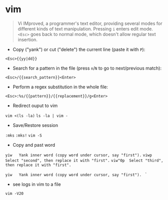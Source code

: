 # vim

> Vi IMproved, a programmer's text editor, providing several modes for different kinds of text manipulation.
> Pressing `i` enters edit mode. `<Esc>` goes back to normal mode, which doesn't allow regular text insertion.

- Copy ("yank") or cut ("delete") the current line (paste it with `P`):

`<Esc>{{yy|dd}}`

- Search for a pattern in the file (press `n`/`N` to go to next/previous match):

`<Esc>/{{search_pattern}}<Enter>`

- Perform a regex substitution in the whole file:

`<Esc>:%s/{{pattern}}/{{replacement}}/g<Enter>`

- Redirect ouput to vim

`vim <(ls -la)`
`ls -la | vim -`

- Save/Restore session

`:mks`
`:mks!`
`vim -S`

- Copy and past word

`yiw   Yank inner word (copy word under cursor, say "first").`
`viwp  Select "second", then replace it with "first".`
`viw"0p  Select "third", then replace it with "first".`

`yiw   Yank inner word (copy word under cursor, say "first"). `
`
- see logs in vim to a file

`vim -V20`


